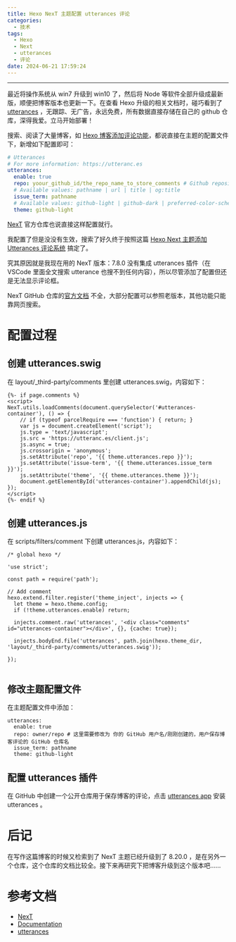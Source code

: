 ```yaml
---
title: Hexo NexT 主题配置 utterances 评论
categories:
  - 技术
tags:
  - Hexo
  - Next
  - utterances
  - 评论
date: 2024-06-21 17:59:24
---
```


---

最近将操作系统从 win7 升级到 win10 了，然后将 Node 等软件全部升级成最新版，顺便把博客版本也更新一下。在查看 Hexo 升级的相关文档时，碰巧看到了 [utterances](https://utteranc.es/) ，无跟踪、无广告，永远免费，所有数据直接存储在自己的 github 仓库，深得我爱。立马开始部署！

搜索、阅读了大量博客，如 [Hexo 博客添加评论功能](https://pengtech.net/hexo/hexo_blog_comments.html)，都说直接在主题的配置文件下，新增如下配置即可：

<!-- more -->

```yml
# Utterances
# For more information: https://utteranc.es
utterances:
  enable: true
  repo: yoour_github_id/the_repo_name_to_store_comments # Github repository name
  # Available values: pathname | url | title | og:title
  issue_term: pathname
  # Available values: github-light | github-dark | preferred-color-scheme | github-dark-orange | icy-dark | dark-blue | photon-dark | boxy-light
  theme: github-light
```

[NexT](https://github.com/theme-next/hexo-theme-next/pull/764) 官方仓库也说直接这样配置就行。

我配置了但是没没有生效，搜索了好久终于按照这篇 [Hexo Next 主题添加 Utterances 评论系统](https://nekodaemon.com/2020/05/20/Hexo-Next%E4%B8%BB%E9%A2%98%E6%B7%BB%E5%8A%A0Utterances%E8%AF%84%E8%AE%BA%E7%B3%BB%E7%BB%9F/) 搞定了。

究其原因就是我现在用的 NexT 版本：7.8.0 没有集成 utterances 插件（在 VSCode 里面全文搜索 utterance 也搜不到任何内容），所以尽管添加了配置但还是无法显示评论框。

NexT GitHub 仓库的[官方文档](https://github.com/theme-next/hexo-theme-next/issues) 不全，大部分配置可以参照老版本，其他功能只能靠网页搜索。

# 配置过程

## 创建 utterances.swig

在 layout/\_third-party/comments 里创建 utterances.swig，内容如下：

```
{%- if page.comments %}
<script>
NexT.utils.loadComments(document.querySelector('#utterances-container'), () => {
    // if (typeof parcelRequire === 'function') { return; }
    var js = document.createElement('script');
    js.type = 'text/javascript';
    js.src = 'https://utteranc.es/client.js';
    js.async = true;
    js.crossorigin = 'anonymous';
    js.setAttribute('repo', '{{ theme.utterances.repo }}');
    js.setAttribute('issue-term', '{{ theme.utterances.issue_term }}');
    js.setAttribute('theme', '{{ theme.utterances.theme }}');
    document.getElementById('utterances-container').appendChild(js);
});
</script>
{%- endif %}

```

## 创建 utterances.js

在 scripts/filters/comment 下创建 utterances.js，内容如下：

```
/* global hexo */

'use strict';

const path = require('path');

// Add comment
hexo.extend.filter.register('theme_inject', injects => {
  let theme = hexo.theme.config;
  if (!theme.utterances.enable) return;

  injects.comment.raw('utterances', '<div class="comments" id="utterances-container"></div>', {}, {cache: true});

  injects.bodyEnd.file('utterances', path.join(hexo.theme_dir, 'layout/_third-party/comments/utterances.swig'));

});


```

## 修改主题配置文件

在主题配置文件中添加：

```
utterances:
  enable: true
  repo: owner/repo # 这里需要修改为 你的 GitHub 用户名/刚刚创建的，用户保存博客评论的 GitHub 仓库名
  issue_term: pathname
  theme: github-light
```

## 配置 utterances 插件

在 GitHub 中创建一个公开仓库用于保存博客的评论，点击 [utterances app](https://github.com/apps/utterances) 安装 utterances 。

# 后记

在写作这篇博客的时候又检索到了 NexT 主题已经升级到了 8.20.0 ，是在另外一个仓库，这个仓库的文档比较全。接下来再研究下把博客升级到这个版本吧……

# 参考文档

- [NexT](https://github.com/theme-next)
- [Documentation](https://theme-next.org/docs.html)
- [utterances](https://utteranc.es/)
